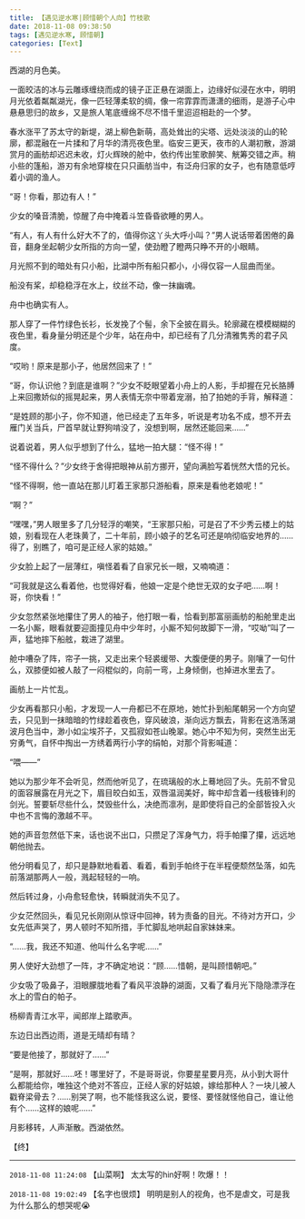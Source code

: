 ```yaml
---
title: 【遇见逆水寒|顾惜朝个人向】竹枝歌
date: 2018-11-08 09:38:50
tags: [遇见逆水寒, 顾惜朝]
categories: [Text]
---
```


<p dir="ltr"  >西湖的月色美。</p> 
<p dir="ltr"  >一面皎洁的冰与云雕琢缠绕而成的镜子正正悬在湖面上，边缘好似浸在水中，明明月光依着粼粼湖光，像一匹轻薄柔软的绸，像一帘霏霏而潇潇的细雨，是游子心中悬悬思归的故乡，又是旅人笔底缠绵不尽不惜千里迢迢相赴的一个梦。</p> 
<p dir="ltr"  >春水涨平了苏太守的新堤，湖上柳色新萌，高处耸出的尖塔、远处淡淡的山的轮廓，都混融在一片揉和了月华的清亮夜色里。临安三更天，夜市的人潮初散，游湖赏月的画舫却迟迟未收，灯火辉映的舱中，依约传出笙歌醉笑、觥筹交错之声。稍小些的篷船，游刃有余地穿梭在只只画舫当中，有泛舟归家的女子，也有随意低哼着小调的渔人。</p> 
<p dir="ltr"  >“哥！你看，那边有人！”</p> 
<p dir="ltr"  >少女的嗓音清脆，惊醒了舟中掩着斗笠昏昏欲睡的男人。</p> 
<p dir="ltr"  >“有人，有人有什么好大不了的，值得你这丫头大呼小叫？”男人说话带着困倦的鼻音，翻身坐起朝少女所指的方向一望，使劲瞪了瞪两只睁不开的小眼睛。</p> 
<p dir="ltr"  >月光照不到的暗处有只小船，比湖中所有船只都小，小得仅容一人屈曲而坐。</p> 
<p dir="ltr"  >船没有桨，却稳稳浮在水上，纹丝不动，像一抹幽魂。</p> 
<p dir="ltr"  >舟中也确实有人。</p> 
<p dir="ltr"  >那人穿了一件竹绿色长衫，长发挽了个髻，余下全披在肩头。轮廓藏在模模糊糊的夜色里，看身量分明还是个少年，站在舟中，却已经有了几分清雅隽秀的君子风度。</p> 
<p dir="ltr"  >“哎哟！原来是那小子，他居然回来了！”</p> 
<p dir="ltr"  >“哥，你认识他？到底是谁啊？”少女不眨眼望着小舟上的人影，手却握在兄长胳膊上来回撒娇似的摇晃起来，男人表情无奈中带着宠溺，拍了拍她的手背，解释道：</p> 
<p dir="ltr"  >“是姓顾的那小子，你不知道，他已经走了五年多，听说是考功名不成，想不开去雁门关当兵，尸首早就让野狗啃没了，没想到啊，居然还能回来……”</p> 
<p dir="ltr"  >说着说着，男人似乎想到了什么，猛地一拍大腿：“怪不得！”</p> 
<p dir="ltr"  >“怪不得什么？”少女终于舍得把眼神从前方挪开，望向满脸写着恍然大悟的兄长。</p> 
<p dir="ltr"  >“怪不得啊，他一直站在那儿盯着王家那只游船看，原来是看他老娘呢！”</p> 
<p dir="ltr"  >“啊？”</p> 
<p dir="ltr"  >“嘿嘿，”男人眼里多了几分轻浮的嘲笑，“王家那只船，可是召了不少秀云楼上的姑娘，别看现在人老珠黄了，二十年前，顾小娘子的艺名可还是响彻临安地界的……得了，别瞧了，咱可是正经人家的姑娘。”</p> 
<p dir="ltr"  >少女脸上起了一层薄红，嗔怪着看了自家兄长一眼，又喃喃道：</p> 
<p dir="ltr"  >“可我就是这么看着他，也觉得好看，他娘一定是个绝世无双的女子吧……啊！哥，你快看！”</p> 
<p dir="ltr"  >少女忽然紧张地攥住了男人的袖子，他打眼一看，恰看到那富丽画舫的船舱里走出一名小厮，眼看就要迎面撞见舟中少年时，小厮不知何故脚下一滑，“哎呦”叫了一声，猛地摔下船舷，栽进了湖里。</p> 
<p dir="ltr"  >舱中嘈杂了阵，帘子一挑，又走出来个轻裘缓带、大腹便便的男子。刚嚷了一句什么，双膝便如被人敲了一闷棍似的，向前一弯，上身倾倒，也掉进水里去了。</p> 
<p dir="ltr"  >画舫上一片忙乱。</p> 
<p dir="ltr"  >少女再看那只小船，才发现一人一舟都已不在原地，她忙扑到船尾朝另一个方向望去，只见到一抹暗暗的竹绿趁着夜色，穿风破浪，渐向远方飘去，背影在这浩荡湖波月色当中，渺小如尘埃芥子，又孤寂如苍山晚翠。她心中不知为何，突然生出无穷勇气，自怀中掏出一方绣着两行小字的绢帕，对那个背影喊道：</p> 
<p dir="ltr"  >“喂——”</p> 
<p dir="ltr"  >她以为那少年不会听见，然而他听见了，在琉璃般的水上蓦地回了头。先前不曾见的面容展露在月光之下，眉目皎白如玉，双唇温润美好，眸中却含着一线极锋利的剑光。誓要斩尽些什么，焚毁些什么，决绝而凛冽，是即使将自己的全部皆投入火中也不言悔的激越不平。</p> 
<p dir="ltr"  >她的声音忽然低下来，话也说不出口，只攒足了浑身气力，将手帕攥了攥，远远地朝他抛去。</p> 
<p dir="ltr"  >他分明看见了，却只是静默地看着、看着，看到手帕终于在半程便颓然坠落，如先前落湖那两人一般，溅起轻轻的一响。</p> 
<p dir="ltr"  >然后转过身，小舟愈轻愈快，转瞬就消失不见了。</p> 
<p dir="ltr"  >少女茫然回头，看见兄长刚刚从惊讶中回神，转为责备的目光。不待对方开口，少女先低声哭了，男人顿时不知所措，手忙脚乱地哄起自家妹妹来。</p> 
<p dir="ltr"  >“……我，我还不知道、他叫什么名字呢……”</p> 
<p dir="ltr"  >男人使好大劲想了一阵，才不确定地说：“顾……惜朝，是叫顾惜朝吧。”</p> 
<p dir="ltr"  >少女吸了吸鼻子，泪眼朦胧地看了看风平浪静的湖面，又看了看月光下隐隐漂浮在水上的雪白的帕子。</p> 
<p dir="ltr"  >杨柳青青江水平，闻郎岸上踏歌声。</p> 
<p dir="ltr"  >东边日出西边雨，道是无晴却有晴？</p> 
<p dir="ltr"  >“要是他接了，那就好了……”</p> 
<p dir="ltr"  >“是啊，那就好……呸！哪里好了，不是哥哥说，你要星星要月亮，从小到大哥什么都能给你，唯独这个绝对不答应，正经人家的好姑娘，嫁给那种人？一块儿被人戳脊梁骨去？……别哭了啊，也不能怪我这么说，要怪、要怪就怪他自己，谁让他有个……这样的娘呢……”</p> 
<p dir="ltr"  >月影移转，人声渐散。西湖依然。</p> 
<p dir="ltr"  >【终】</p>

<!-- more -->

---

`2018-11-08 11:24:08` 【山菜啊】 太太写的hin好啊！吹爆！！

`2018-11-08 19:02:49` 【名字也很烦】 明明是别人的视角，也不是虐文，可是我为什么那么的想哭呢😭
